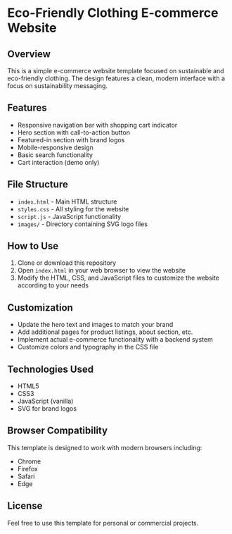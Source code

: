 # Eco-Friendly Clothing E-commerce Website

## Overview
This is a simple e-commerce website template focused on sustainable and eco-friendly clothing. The design features a clean, modern interface with a focus on sustainability messaging.

## Features
- Responsive navigation bar with shopping cart indicator
- Hero section with call-to-action button
- Featured-in section with brand logos
- Mobile-responsive design
- Basic search functionality
- Cart interaction (demo only)

## File Structure
- `index.html` - Main HTML structure
- `styles.css` - All styling for the website
- `script.js` - JavaScript functionality
- `images/` - Directory containing SVG logo files

## How to Use
1. Clone or download this repository
2. Open `index.html` in your web browser to view the website
3. Modify the HTML, CSS, and JavaScript files to customize the website according to your needs

## Customization
- Update the hero text and images to match your brand
- Add additional pages for product listings, about section, etc.
- Implement actual e-commerce functionality with a backend system
- Customize colors and typography in the CSS file

## Technologies Used
- HTML5
- CSS3
- JavaScript (vanilla)
- SVG for brand logos

## Browser Compatibility
This template is designed to work with modern browsers including:
- Chrome
- Firefox
- Safari
- Edge

## License
Feel free to use this template for personal or commercial projects.